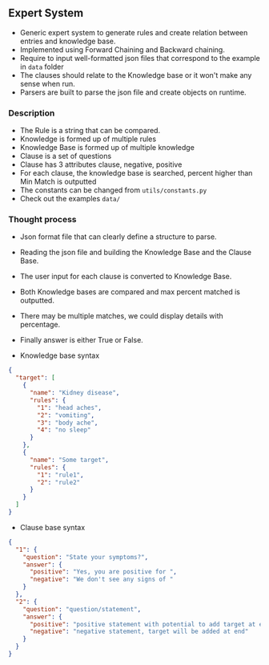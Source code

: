 ## Expert System 
* Generic expert system to generate rules and create relation between entries and knowledge base.
* Implemented using Forward Chaining and Backward chaining.
* Require to input well-formatted json files that correspond to the example in ```data``` folder
* The clauses should relate to the Knowledge base or it won't make any sense when run.
* Parsers are built to parse the json file and create objects on runtime.

### Description
* The Rule is a string that can be compared.
* Knowledge is formed up of multiple rules
* Knowledge Base is formed up of multiple knowledge
* Clause is a set of questions
* Clause has 3 attributes clause, negative, positive
* For each clause, the knowledge base is searched, percent higher than Min Match is outputted
* The constants can be changed from ```utils/constants.py```
* Check out the examples ```data/```

### Thought process
* Json format file that can clearly define a structure to parse.
* Reading the json file and building the Knowledge Base and the Clause Base.
* The user input for each clause is converted to Knowledge Base.
* Both Knowledge bases are compared and max percent matched is outputted.
* There may be multiple matches, we could display details with percentage.
* Finally answer is either True or False.

   
* Knowledge base syntax
```json
{
  "target": [
    {
      "name": "Kidney disease",
      "rules": {
        "1": "head aches",
        "2": "vomiting",
        "3": "body ache",
        "4": "no sleep"
      }
    },
    {
      "name": "Some target",
      "rules": {
        "1": "rule1",
        "2": "rule2"
      }
    }
  ]
}
```


* Clause base syntax
```json
{
  "1": {
    "question": "State your symptoms?",
    "answer": {
      "positive": "Yes, you are positive for ",
      "negative": "We don't see any signs of "
    }
  },
  "2": {
    "question": "question/statement",
    "answer": {
      "positive": "positive statement with potential to add target at end",
      "negative": "negative statement, target will be added at end"
    }
  }
}
```
